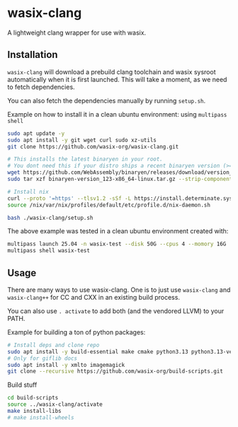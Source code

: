 # wasix-clang
A lightweight clang wrapper for use with wasix.

## Installation

`wasix-clang` will download a prebuild clang toolchain and wasix sysroot automatically when it is first launched. This will take a moment, as we need to fetch dependencies.

You can also fetch the dependencies manually by running `setup.sh`.

Example on how to install it in a clean ubuntu environment: using `multipass shell`

```bash
sudo apt update -y
sudo apt install -y git wget curl sudo xz-utils
git clone https://github.com/wasix-org/wasix-clang.git

# This installs the latest binaryen in your root.
# You dont need this if your distro ships a recent binaryen version (>=114) 
wget https://github.com/WebAssembly/binaryen/releases/download/version_123/binaryen-version_123-x86_64-linux.tar.gz
sudo tar xzf binaryen-version_123-x86_64-linux.tar.gz --strip-components=1 --keep-directory-symlink -C /

# Install nix
curl --proto '=https' --tlsv1.2 -sSf -L https://install.determinate.systems/nix | sudo sh -s -- install $(! test -f /.dockerenv || echo "linux --init none") --no-confirm
source /nix/var/nix/profiles/default/etc/profile.d/nix-daemon.sh

bash ./wasix-clang/setup.sh
```

The above example was tested in a clean ubuntu environment created with:

```bash
multipass launch 25.04 -n wasix-test --disk 50G --cpus 4 --momory 16G
multipass shell wasix-test
```

## Usage

There are many ways to use wasix-clang. One is to just use `wasix-clang` and `wasix-clang++` for CC and CXX in an existing build process.

You can also use `. activate` to add both (and the vendored LLVM) to your PATH.

Example for building a ton of python packages:

```bash
# Install deps and clone repo
sudo apt install -y build-essential make cmake python3.13 python3.13-venv autopoint libtool pkg-config autoconf dejagnu meson ninja-build bison flex perl patchelf po4a yq
# Only for giflib docs
sudo apt install -y xmlto imagemagick
git clone --recursive https://github.com/wasix-org/build-scripts.git
```

Build stuff

```bash
cd build-scripts
source ../wasix-clang/activate
make install-libs
# make install-wheels
```

